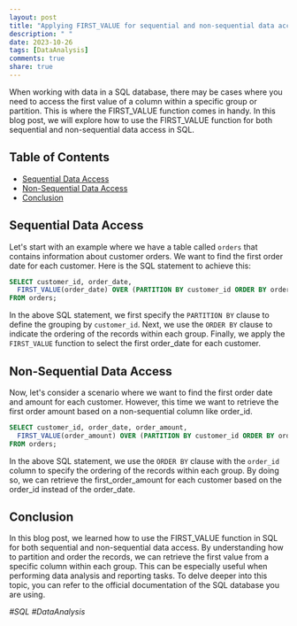 ```yaml
---
layout: post
title: "Applying FIRST_VALUE for sequential and non-sequential data access in SQL"
description: " "
date: 2023-10-26
tags: [DataAnalysis]
comments: true
share: true
---
```


When working with data in a SQL database, there may be cases where you need to access the first value of a column within a specific group or partition. This is where the FIRST_VALUE function comes in handy. In this blog post, we will explore how to use the FIRST_VALUE function for both sequential and non-sequential data access in SQL.

## Table of Contents
- [Sequential Data Access](#sequential-data-access)
- [Non-Sequential Data Access](#non-sequential-data-access)
- [Conclusion](#conclusion)

## Sequential Data Access

Let's start with an example where we have a table called `orders` that contains information about customer orders. We want to find the first order date for each customer. Here is the SQL statement to achieve this:

```sql
SELECT customer_id, order_date, 
  FIRST_VALUE(order_date) OVER (PARTITION BY customer_id ORDER BY order_date) AS first_order_date 
FROM orders;
```

In the above SQL statement, we first specify the `PARTITION BY` clause to define the grouping by `customer_id`. Next, we use the `ORDER BY` clause to indicate the ordering of the records within each group. Finally, we apply the `FIRST_VALUE` function to select the first order_date for each customer.

## Non-Sequential Data Access

Now, let's consider a scenario where we want to find the first order date and amount for each customer. However, this time we want to retrieve the first order amount based on a non-sequential column like order_id.

```sql
SELECT customer_id, order_date, order_amount,
  FIRST_VALUE(order_amount) OVER (PARTITION BY customer_id ORDER BY order_id) AS first_order_amount
FROM orders;
```

In the above SQL statement, we use the `ORDER BY` clause with the `order_id` column to specify the ordering of the records within each group. By doing so, we can retrieve the first_order_amount for each customer based on the order_id instead of the order_date.

## Conclusion

In this blog post, we learned how to use the FIRST_VALUE function in SQL for both sequential and non-sequential data access. By understanding how to partition and order the records, we can retrieve the first value from a specific column within each group. This can be especially useful when performing data analysis and reporting tasks. To delve deeper into this topic, you can refer to the official documentation of the SQL database you are using.

_#SQL #DataAnalysis_